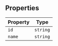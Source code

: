 ## Properties

| Property                 | Type     |
| ------------------------ | -------- |
| <a id="id"></a> `id`     | `string` |
| <a id="name"></a> `name` | `string` |
